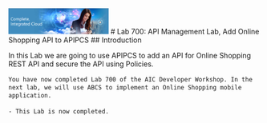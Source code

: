 <img class="float-right" src="images/j2c-logo.png" width="200">
# Lab 700: API Management Lab, Add Online Shopping API to APIPCS 
## Introduction

In this Lab we are going to use APIPCS to add an API for Online Shopping REST API and secure the API using Policies.

```
You have now completed Lab 700 of the AIC Developer Workshop. In the next lab, we will use ABCS to implement an Online Shopping mobile application.

- This Lab is now completed.


